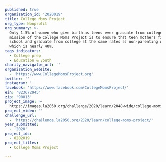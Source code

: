 ```yaml
---
published: true
organization_id: '2020019'
title: College Moms Project
org_type: Nonprofit
org_summary: >-
  Only 1.5% of women who give birth as teens ever graduate from college. The
  mission of the College Moms Project is to ensure that teen mothers finish high
  school and graduate from college at the same rates as non-parenting women,
  which is nearly 40%. 
tags_indicators:
  - College prep
  - Education & youth
charity_navigator_url: ''
organization_website:
  - 'https://www.CollegeMomsProject.org'
twitter: ''
instagram: ''
facebook: 'https://www.facebook.com/CollegeMomsProject/'
ein: '823672945'
zip: '90013'
project_image: >-
  https://images.la2050.org/challenge/2020/learn/2048-wide/college-moms-project.jpg
project_video: ''
challenge_url:
  - 'https://challenge.la2050.org/2020/learn/college-moms-project/'
year_submitted:
  - '2020'
project_ids:
  - 0202019
project_titles:
  - College Moms Project

---
```

